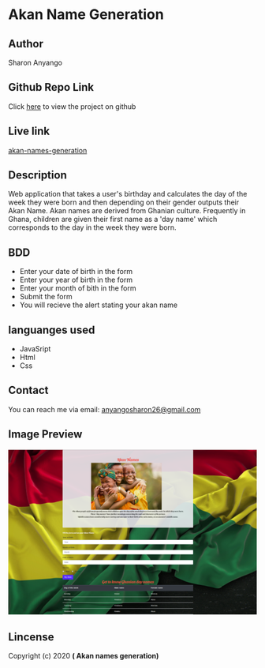 # Akan Name Generation

## Author
Sharon Anyango

## Github Repo Link
Click [here](https://github.com/sharon0812/Akan-Names-Generation) to view the project on github

## Live link
[akan-names-generation](https://sharon0812.github.io/Akan-Names-Generation/)

## Description
Web application that takes a user's birthday and calculates the day of the week they were born and then depending on their gender outputs their Akan Name. Akan names are derived from Ghanian culture. Frequently in Ghana, children are given their first name as a 'day name' which corresponds to the day in the week they were born.
## BDD
* Enter your date of birth in the form
* Enter your year of birth in the form
* Enter your month of bith in the form
* Submit the form
* You will recieve the alert stating your akan name
## languanges used
* JavaSript
* Html
* Css

## Contact
You can reach me via email: 
anyangosharon26@gmail.com


## Image Preview
![Landing Page](images/mg.png)
## Lincense

Copyright (c) 2020 **( Akan names generation)**
